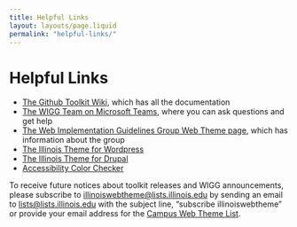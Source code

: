 ```yaml
---
title: Helpful Links
layout: layouts/page.liquid
permalink: "helpful-links/"
---
```

# Helpful Links

* <a href="https://go.illinois.edu/webtoolkit">The Github Toolkit Wiki</a>, which has all the documentation
* <a href="https://go.illinois.edu/WIGGTeam">The WIGG Team on Microsoft Teams</a>, where you can ask questions and get help
* <a href="https://webtheme.illinois.edu/">The Web Implementation Guidelines Group Web Theme page</a>, which has information about the group
* <a href="https://wordpress.webtheme.illinois.edu/">The Illinois Theme for Wordpress</a>
* <a href="https://drupal.webtheme.illinois.edu/">The Illinois Theme for Drupal</a>
* <a href="/colorcheck/index.html">Accessibility Color Checker</a>

To receive future notices about toolkit releases and WIGG announcements, please subscribe to illinoiswebtheme@lists.illinois.edu by sending an email to lists@lists.illinois.edu with the subject line, “subscribe illinoiswebtheme” or provide your email address for the <a href="https://lists.illinois.edu/lists/subscribe/illinoiswebtheme">Campus Web Theme List</a>.
